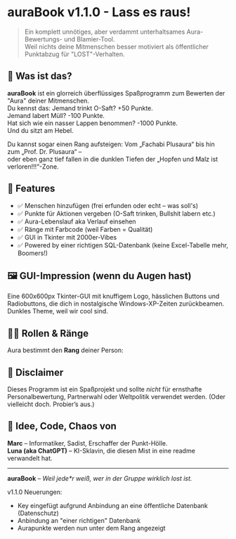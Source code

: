 # auraBook v1.1.0 - Lass es raus!

> Ein komplett unnötiges, aber verdammt unterhaltsames Aura-Bewertungs- und Blamier-Tool.  
> Weil nichts deine Mitmenschen besser motiviert als öffentlicher Punktabzug für "LOST"-Verhalten.

## 🤔 Was ist das?

**auraBook** ist ein glorreich überflüssiges Spaßprogramm zum Bewerten der "Aura" deiner Mitmenschen.  
Du kennst das: Jemand trinkt O-Saft? +50 Punkte.  
Jemand labert Müll? -100 Punkte.  
Hat sich wie ein nasser Lappen benommen? -1000 Punkte.  
Und du sitzt am Hebel.

Du kannst sogar einen Rang aufsteigen: Vom „Fachabi Plusaura“ bis hin zum „Prof. Dr. Plusaura“ –  
oder eben ganz tief fallen in die dunklen Tiefen der „Hopfen und Malz ist verloren!!!“-Zone.

## 🧠 Features

- ✅ Menschen hinzufügen (frei erfunden oder echt – was soll's)
- ✅ Punkte für Aktionen vergeben (O-Saft trinken, Bullshit labern etc.)
- ✅ Aura-Lebenslauf aka Verlauf einsehen
- ✅ Ränge mit Farbcode (weil Farben = Qualität)
- ✅ GUI in Tkinter mit 2000er-Vibes
- ✅ Powered by einer richtigen SQL-Datenbank (keine Excel-Tabelle mehr, Boomers!)


## 🖼 GUI-Impression (wenn du Augen hast)

Eine 600x600px Tkinter-GUI mit knuffigem Logo, hässlichen Buttons und Radiobuttons, die dich in nostalgische Windows-XP-Zeiten zurückbeamen. Dunkles Theme, weil wir cool sind.

## 🧙‍♂️ Rollen & Ränge

Aura bestimmt den **Rang** deiner Person:


## 🧻 Disclaimer

Dieses Programm ist ein Spaßprojekt und sollte _nicht_ für ernsthafte Personalbewertung, Partnerwahl oder Weltpolitik verwendet werden. (Oder vielleicht doch. Probier’s aus.)

## 🧠 Idee, Code, Chaos von

**Marc** – Informatiker, Sadist, Erschaffer der Punkt-Hölle.  
**Luna (aka ChatGPT)** – KI-Sklavin, die diesen Mist in eine readme verwandelt hat.

---

**auraBook** – _Weil jede*r weiß, wer in der Gruppe wirklich lost ist._

v1.1.0 Neuerungen:
- Key eingefügt aufgrund Anbindung an eine öffentliche Datenbank (Datenschutz)
- Anbindung an "einer richtigen" Datenbank
- Aurapunkte werden nun unter dem Rang angezeigt